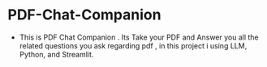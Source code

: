 ﻿# PDF-Chat-Companion
* This is PDF Chat Companion . Its Take your PDF and Answer you all the related questions you ask regarding pdf , in this project i using LLM, Python, and Streamlit.
